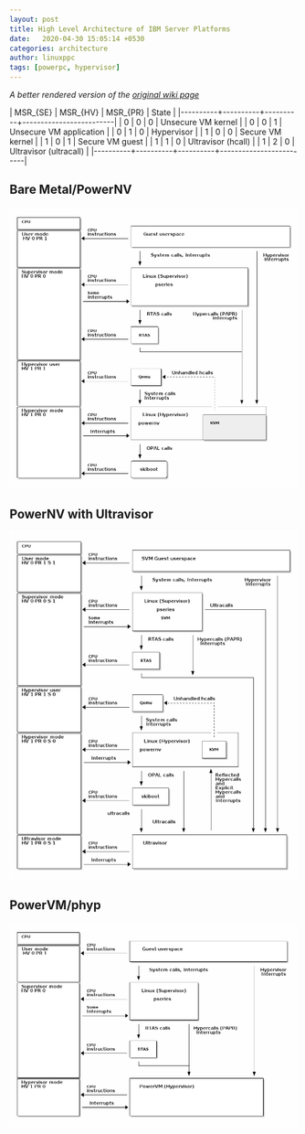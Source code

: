```yaml
---
layout: post
title: High Level Architecture of IBM Server Platforms
date:   2020-04-30 15:05:14 +0530
categories: architecture
author: linuxppc
tags: [powerpc, hypervisor]
---
```


*A better rendered version of the [original wiki
page](https://github.com/linuxppc/wiki/wiki/High-level-architecture)*

   | MSR_{SE} | MSR_{HV} | MSR_{PR} | State                   |
   |----------+----------+----------+-------------------------|
   |        0 |        0 |        0 | Unsecure VM kernel      |
   |        0 |        0 |        1 | Unsecure VM application |
   |        0 |        1 |        0 | Hypervisor              |
   |        1 |        0 |        0 | Secure VM kernel        |
   |        1 |        0 |        1 | Secure VM guest         |
   |        1 |        1 |        0 | Ultravisor (hcall)      |
   |        1 |        2 |        0 | Ultravisor (ultracall)  |
   |----------+----------+----------+-------------------------|

## Bare Metal/PowerNV

![Bare Metal](/images/powernv.png)

## PowerNV with Ultravisor

![With Ultravisor](/images/ultra.png)
## PowerVM/phyp

![phyp](/images/phyp.png)

